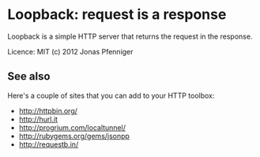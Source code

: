 Loopback: request is a response
===============================

Loopback is a simple HTTP server that returns the request in the
response.

Licence: MIT (c) 2012 Jonas Pfenniger

See also
--------

Here's a couple of sites that you can add to your HTTP toolbox:

* http://httpbin.org/
* http://hurl.it
* http://progrium.com/localtunnel/
* http://rubygems.org/gems/jsonpp
* http://requestb.in/
